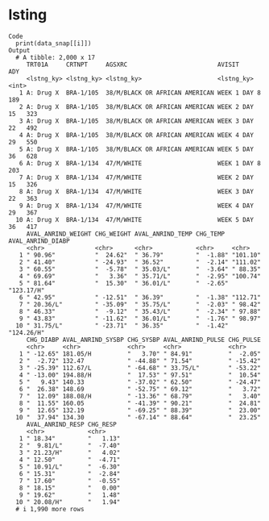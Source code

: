 # lsting

    Code
      print(data_snap[[i]])
    Output
      # A tibble: 2,000 x 17
         TRT01A     CRTNPT     AGSXRC                         AVISIT          ADY
         <lstng_ky> <lstng_ky> <lstng_ky>                     <lstng_ky>    <int>
       1 A: Drug X  BRA-1/105  38/M/BLACK OR AFRICAN AMERICAN WEEK 1 DAY 8    189
       2 A: Drug X  BRA-1/105  38/M/BLACK OR AFRICAN AMERICAN WEEK 2 DAY 15   323
       3 A: Drug X  BRA-1/105  38/M/BLACK OR AFRICAN AMERICAN WEEK 3 DAY 22   492
       4 A: Drug X  BRA-1/105  38/M/BLACK OR AFRICAN AMERICAN WEEK 4 DAY 29   550
       5 A: Drug X  BRA-1/105  38/M/BLACK OR AFRICAN AMERICAN WEEK 5 DAY 36   628
       6 A: Drug X  BRA-1/134  47/M/WHITE                     WEEK 1 DAY 8    203
       7 A: Drug X  BRA-1/134  47/M/WHITE                     WEEK 2 DAY 15   326
       8 A: Drug X  BRA-1/134  47/M/WHITE                     WEEK 3 DAY 22   363
       9 A: Drug X  BRA-1/134  47/M/WHITE                     WEEK 4 DAY 29   367
      10 A: Drug X  BRA-1/134  47/M/WHITE                     WEEK 5 DAY 36   417
         AVAL_ANRIND_WEIGHT CHG_WEIGHT AVAL_ANRIND_TEMP CHG_TEMP  AVAL_ANRIND_DIABP
         <chr>              <chr>      <chr>            <chr>     <chr>            
       1 " 90.96"           "  24.62"  " 36.79"         "  -1.88" "101.10"         
       2 " 41.40"           " -24.93"  " 36.52"         "  -2.14" "111.02"         
       3 " 60.55"           "  -5.78"  " 35.03/L"       "  -3.64" " 88.35"         
       4 " 69.69"           "   3.36"  " 35.71/L"       "  -2.95" "100.74"         
       5 " 81.64"           "  15.30"  " 36.01/L"       "  -2.65" "123.17/H"       
       6 " 42.95"           " -12.51"  " 36.39"         "  -1.38" "112.71"         
       7 " 20.36/L"         " -35.09"  " 35.75/L"       "  -2.03" " 98.42"         
       8 " 46.33"           "  -9.12"  " 35.43/L"       "  -2.34" " 97.88"         
       9 " 43.83"           " -11.62"  " 36.01/L"       "  -1.76" " 98.97"         
      10 " 31.75/L"         " -23.71"  " 36.35"         "  -1.42" "124.26/H"       
         CHG_DIABP AVAL_ANRIND_SYSBP CHG_SYSBP AVAL_ANRIND_PULSE CHG_PULSE
         <chr>     <chr>             <chr>     <chr>             <chr>    
       1 " -12.65" 181.05/H          "   3.70" " 84.91"          "  -2.05"
       2 "  -2.72" 132.47            " -44.88" " 71.54"          " -15.42"
       3 " -25.39" 112.67/L          " -64.68" " 33.75/L"        " -53.22"
       4 " -13.00" 194.88/H          "  17.53" " 97.51"          "  10.54"
       5 "   9.43" 140.33            " -37.02" " 62.50"          " -24.47"
       6 "  26.38" 148.69            " -52.75" " 69.12"          "   3.72"
       7 "  12.09" 188.08/H          " -13.36" " 68.79"          "   3.40"
       8 "  11.55" 160.05            " -41.39" " 90.21"          "  24.81"
       9 "  12.65" 132.19            " -69.25" " 88.39"          "  23.00"
      10 "  37.94" 134.30            " -67.14" " 88.64"          "  23.25"
         AVAL_ANRIND_RESP CHG_RESP 
         <chr>            <chr>    
       1 " 18.34"         "   1.13"
       2 "  9.81/L"       "  -7.40"
       3 " 21.23/H"       "   4.02"
       4 " 12.50"         "  -4.71"
       5 " 10.91/L"       "  -6.30"
       6 " 15.31"         "  -2.84"
       7 " 17.60"         "  -0.55"
       8 " 18.15"         "   0.00"
       9 " 19.62"         "   1.48"
      10 " 20.08/H"       "   1.94"
      # i 1,990 more rows

